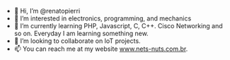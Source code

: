- 👋 Hi, I’m @renatopierri
- 👀 I’m interested in electronics, programming, and mechanics
- 🌱 I’m currently learning PHP, Javascript, C, C++. Cisco Networking and so on. Everyday I am learning something new.
- 💞️ I’m looking to collaborate on IoT projects.
- 📫 You can reach me at my website www.nets-nuts.com.br. 


